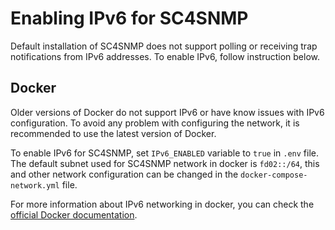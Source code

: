 # Enabling IPv6 for SC4SNMP

Default installation of SC4SNMP does not support polling or receiving trap notifications from IPv6 addresses. 
To enable IPv6, follow instruction below.

## Docker

Older versions of Docker do not support IPv6 or have know issues with IPv6 configuration. 
To avoid any problem with configuring the network, it is recommended to use the latest version of Docker. 

To enable IPv6 for SC4SNMP, set `IPv6_ENABLED` variable to `true` in `.env` file.
The default subnet used for SC4SNMP network in docker is `fd02::/64`, this and other network configuration can be 
changed in the `docker-compose-network.yml` file.

For more information about IPv6 networking in docker, you can check the [official Docker documentation](https://docs.docker.com/engine/daemon/ipv6/).